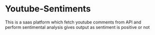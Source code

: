 # Youtube-Sentiments
This is a saas platform which fetch youtube comments from API and perform sentimental analysis gives output as sentiment is positive or not
